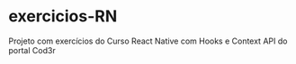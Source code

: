 # exercicios-RN

Projeto com exercícios do Curso React Native com Hooks e Context API do portal Cod3r
